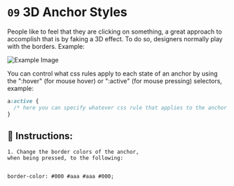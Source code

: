# `09` 3D Anchor Styles

People like to feel that they are clicking on something, a great approach to accomplish that is by faking a 3D effect. To do so, designers normally play with the borders. Example:

![Example Image](http://i.imgur.com/kLPzBXc.png)

You can control what css rules apply to each state of an anchor by using the ":hover" (for mouse hover) or ":active" (for mouse pressing) selectors, example:

```css
a:active {
  /* here you can specify whatever css rule that applies to the anchor while being 'pressed' */
}
```

## 📝 Instructions:

```Plain/Text
1. Change the border colors of the anchor,
when being pressed, to the following:


border-color: #000 #aaa #aaa #000;
```
